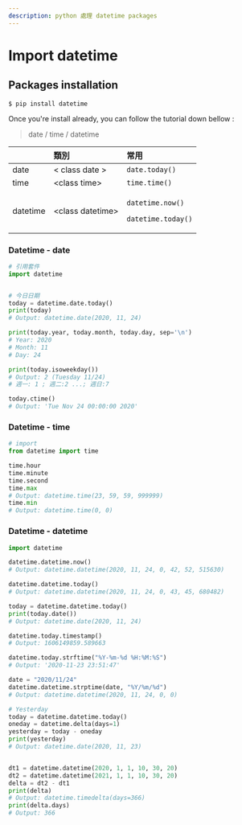 ```yaml
---
description: python 處理 datetime packages
---
```


# Import datetime

## Packages installation

```
$ pip install datetime
```

Once you're install already, you can follow the tutorial down bellow : 

> date / time / datetime

<table>
  <thead>
    <tr>
      <th style="text-align:left"></th>
      <th style="text-align:left">&#x985E;&#x5225;</th>
      <th style="text-align:left">&#x5E38;&#x7528;</th>
    </tr>
  </thead>
  <tbody>
    <tr>
      <td style="text-align:left">date</td>
      <td style="text-align:left">&lt; class date &gt;</td>
      <td style="text-align:left"><code>date.today()</code>
      </td>
    </tr>
    <tr>
      <td style="text-align:left">time</td>
      <td style="text-align:left">&lt;class time&gt;</td>
      <td style="text-align:left"><code>time.time() </code>
      </td>
    </tr>
    <tr>
      <td style="text-align:left">datetime</td>
      <td style="text-align:left">&lt;class datetime&gt;</td>
      <td style="text-align:left">
        <p><code>datetime.now()  </code>
        </p>
        <p><code>datetime.today()</code>
        </p>
      </td>
    </tr>
  </tbody>
</table>

### Datetime - date

```python
# 引用套件
import datetime


# 今日日期
today = datetime.date.today()
print(today)
# Output: datetime.date(2020, 11, 24)

print(today.year, today.month, today.day, sep='\n')
# Year: 2020 
# Month: 11
# Day: 24

print(today.isoweekday())
# Output: 2 (Tuesday 11/24)
# 週一: 1 ; 週二:2 ...; 週日:7

today.ctime()
# Output: 'Tue Nov 24 00:00:00 2020'

```

### Datetime - time

```python
# import 
from datetime import time

time.hour
time.minute
time.second 
time.max
# Output: datetime.time(23, 59, 59, 999999)
time.min
# Output: datetime.time(0, 0)
```

### Datetime - datetime

```python
import datetime

datetime.datetime.now()
# Output: datetime.datetime(2020, 11, 24, 0, 42, 52, 515630)

datetime.datetime.today()
# Output: datetime.datetime(2020, 11, 24, 0, 43, 45, 680482)

today = datetime.datetime.today()
print(today.date())
# Output: datetime.date(2020, 11, 24)

datetime.today.timestamp()
# Output: 1606149859.589663

datetime.today.strftime("%Y-%m-%d %H:%M:%S")
# Output: '2020-11-23 23:51:47'

date = "2020/11/24"
datetime.datetime.strptime(date, "%Y/%m/%d")
# Output: datetime.datetime(2020, 11, 24, 0, 0)

# Yesterday
today = datetime.datetime.today()
oneday = datetime.delta(days=1)
yesterday = today - oneday
print(yesterday)
# Output: datetime.date(2020, 11, 23)


dt1 = datetime.datetime(2020, 1, 1, 10, 30, 20) 
dt2 = datetime.datetime(2021, 1, 1, 10, 30, 20) 
delta = dt2 - dt1
print(delta)
# Output: datetime.timedelta(days=366)
print(delta.days)
# Output: 366
```

